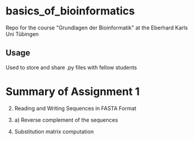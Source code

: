 # basics_of_bioinformatics
Repo for the course "Grundlagen der Bioinformatik" at the Eberhard Karls Uni Tübingen

## Usage
Used to store and share .py files with fellow students

# Summary of Assignment 1
2. Reading and Writing Sequences in FASTA Format

  2. a) Reverse complement of the sequences 

3. Substitution matrix computation

